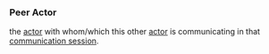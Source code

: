 ### Peer Actor

the <a href="https://essif-lab.github.io/framework/docs/terms/actor" hovertext="Actor: Entity that can act (do things/execute Actions), e.g. people, machines, but not Organizations.">actor</a> with whom/which this other <a href="https://essif-lab.github.io/framework/docs/terms/actor" hovertext="Actor: Entity that can act (do things/execute Actions), e.g. people, machines, but not Organizations.">actor</a> is communicating in that <a href="https://essif-lab.github.io/framework/docs/terms/communication-session" hovertext="Communication Session: a time interval during which two Actors have an established Communication Channel that does not exist outside of that time interval.">communication session</a>.